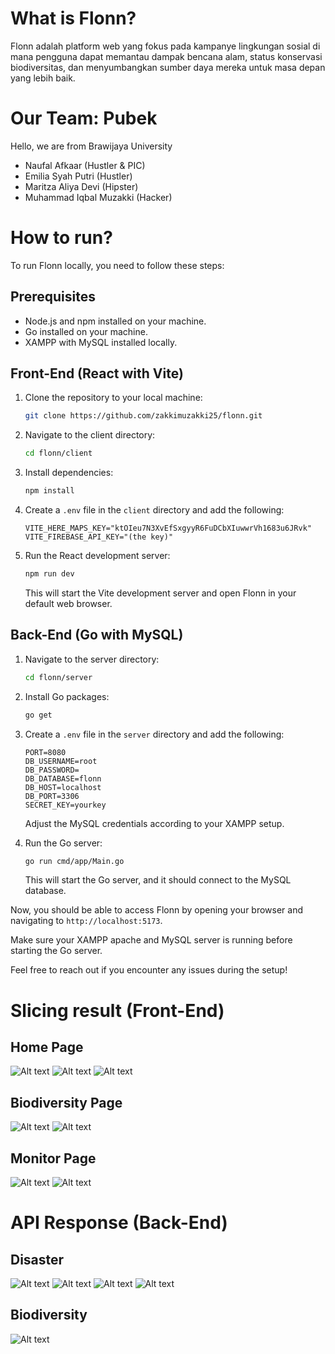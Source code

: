 # What is Flonn?

Flonn adalah platform web yang fokus pada kampanye lingkungan sosial di mana pengguna dapat memantau dampak bencana alam, status konservasi biodiversitas, dan menyumbangkan sumber daya mereka untuk masa depan yang lebih baik.

# Our Team: Pubek
Hello, we are from Brawijaya University
- Naufal Afkaar (Hustler & PIC)
- Emilia Syah Putri (Hustler)
- Maritza Aliya Devi (Hipster)
- Muhammad Iqbal Muzakki (Hacker)

# How to run?

To run Flonn locally, you need to follow these steps:

## Prerequisites
- Node.js and npm installed on your machine.
- Go installed on your machine.
- XAMPP with MySQL installed locally.

## Front-End (React with Vite)
1. Clone the repository to your local machine:

    ```bash
    git clone https://github.com/zakkimuzakki25/flonn.git
    ```

2. Navigate to the client directory:

    ```bash
    cd flonn/client
    ```

3. Install dependencies:

    ```bash
    npm install
    ```

4. Create a `.env` file in the `client` directory and add the following:

    ```env
    VITE_HERE_MAPS_KEY="ktOIeu7N3XvEfSxgyyR6FuDCbXIuwwrVh1683u6JRvk"
    VITE_FIREBASE_API_KEY="(the key)"
    ```

5. Run the React development server:

    ```bash
    npm run dev
    ```

    This will start the Vite development server and open Flonn in your default web browser.

## Back-End (Go with MySQL)
1. Navigate to the server directory:

    ```bash
    cd flonn/server
    ```

2. Install Go packages:

    ```bash
    go get
    ```

3. Create a `.env` file in the `server` directory and add the following:

    ```env
    PORT=8080
    DB_USERNAME=root
    DB_PASSWORD=
    DB_DATABASE=flonn
    DB_HOST=localhost
    DB_PORT=3306
    SECRET_KEY=yourkey
    ```

    Adjust the MySQL credentials according to your XAMPP setup.

4. Run the Go server:

    ```bash
    go run cmd/app/Main.go
    ```

    This will start the Go server, and it should connect to the MySQL database.

Now, you should be able to access Flonn by opening your browser and navigating to `http://localhost:5173`.

Make sure your XAMPP apache and MySQL server is running before starting the Go server.

Feel free to reach out if you encounter any issues during the setup!


# Slicing result (Front-End)
## Home Page

![Alt text](./screenshoot/image.png)
![Alt text](./screenshoot/image-5.png)
![Alt text](./screenshoot/image-6.png)

## Biodiversity Page

![Alt text](./screenshoot/image-1.png)
![Alt text](./screenshoot/image-4.png)

## Monitor Page

![Alt text](./screenshoot/image-2.png)
![Alt text](./screenshoot/image-3.png)

# API Response (Back-End)

## Disaster

![Alt text](./screenshoot/image-7.png)
![Alt text](./screenshoot/image-8.png)
![Alt text](./screenshoot/image-9.png)
![Alt text](./screenshoot/image-10.png)

## Biodiversity

![Alt text](./screenshoot/image-11.png)